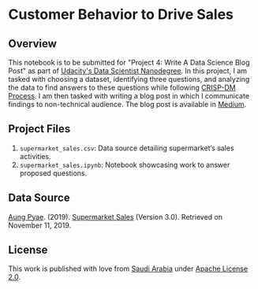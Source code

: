 # Customer Behavior to Drive Sales

## Overview
This notebook is to be submitted for "Project 4: Write A Data Science Blog Post" as part of [Udacity's Data Scientist Nanodegree](https://www.udacity.com/course/data-scientist-nanodegree). In this project, I am tasked with choosing a dataset, identifying three questions, and analyzing the data to find answers to these questions while following [CRISP-DM Process](https://www.ibm.com/support/knowledgecenter/en/SS3RA7_15.0.0/com.ibm.spss.crispdm.help/crisp_overview.htm). I am then tasked with writing a blog post in which I communicate findings to non-technical audience. The blog post is available in [Medium](https://medium.com/@alghsaleh/customer-behavior-to-drive-sales-aaeeefb0b39e?source=friends_link&sk=2d1735c7229a5a0341547ffc1189fda7).

## Project Files
1. `supermarket_sales.csv`: Data source detailing supermarket’s sales activities.
2. `supermarket_sales.ipynb`: Notebook showcasing work to answer proposed questions.

## Data Source
[Aung Pyae](https://www.kaggle.com/aungpyaeap). (2019). [Supermarket Sales](https://www.kaggle.com/aungpyaeap/supermarket-sales) (Version 3.0). Retrieved on November 11, 2019.

## License
This work is published with love from [Saudi Arabia](https://www.visitsaudi.com/en) under [Apache License 2.0](https://github.com/alghsaleh/Customer-Behavior-to-Drive-Sales/blob/master/LICENSE).
